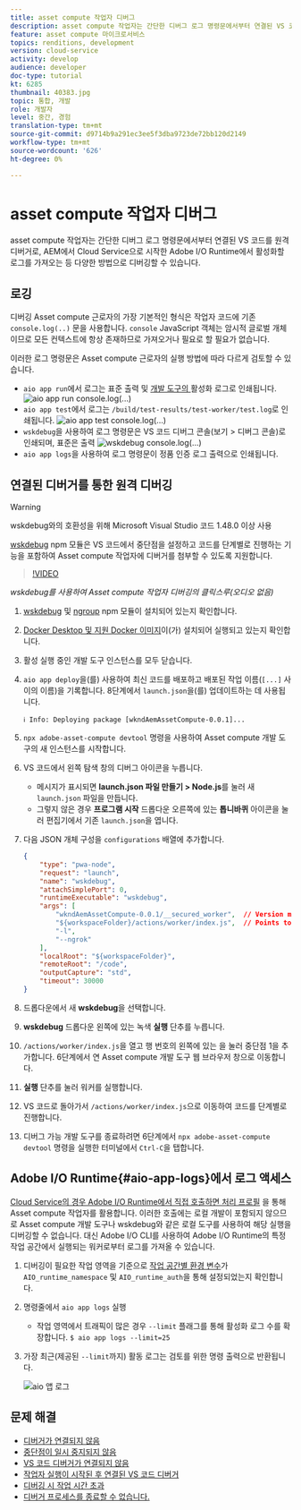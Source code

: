 ```yaml
---
title: asset compute 작업자 디버그
description: asset compute 작업자는 간단한 디버그 로그 명령문에서부터 연결된 VS 코드를 원격 디버거로, AEM에서 Cloud Service으로 시작한 Adobe I/O Runtime에서 활성화할 로그를 가져오는 등 다양한 방법으로 디버깅할 수 있습니다.
feature: asset compute 마이크로서비스
topics: renditions, development
version: cloud-service
activity: develop
audience: developer
doc-type: tutorial
kt: 6285
thumbnail: 40383.jpg
topic: 통합, 개발
role: 개발자
level: 중간, 경험
translation-type: tm+mt
source-git-commit: d9714b9a291ec3ee5f3dba9723de72bb120d2149
workflow-type: tm+mt
source-wordcount: '626'
ht-degree: 0%

---
```



# asset compute 작업자 디버그

asset compute 작업자는 간단한 디버그 로그 명령문에서부터 연결된 VS 코드를 원격 디버거로, AEM에서 Cloud Service으로 시작한 Adobe I/O Runtime에서 활성화할 로그를 가져오는 등 다양한 방법으로 디버깅할 수 있습니다.

## 로깅

디버깅 Asset compute 근로자의 가장 기본적인 형식은 작업자 코드에 기존 `console.log(..)` 문을 사용합니다. `console` JavaScript 객체는 암시적 글로벌 개체이므로 모든 컨텍스트에 항상 존재하므로 가져오거나 필요로 할 필요가 없습니다.

이러한 로그 명령문은 Asset compute 근로자의 실행 방법에 따라 다르게 검토할 수 있습니다.

+ `aio app run`에서 로그는 표준 출력 및 [개발 도구의 ](../develop/development-tool.md) 활성화 로그로 인쇄됩니다.
   ![aio app run console.log(...)](./assets/debug/console-log__aio-app-run.png)
+ `aio app test`에서 로그는 `/build/test-results/test-worker/test.log`로 인쇄됩니다.
   ![aio app test console.log(...)](./assets/debug/console-log__aio-app-test.png)
+ `wskdebug`을 사용하여 로그 명령문은 VS 코드 디버그 콘솔(보기 > 디버그 콘솔)로 인쇄되며, 표준은 출력
   ![wskdebug console.log(...)](./assets/debug/console-log__wskdebug.png)
+ `aio app logs`을 사용하여 로그 명령문이 정품 인증 로그 출력으로 인쇄됩니다.

## 연결된 디버거를 통한 원격 디버깅

>[!WARNING]
>
>wskdebug와의 호환성을 위해 Microsoft Visual Studio 코드 1.48.0 이상 사용

[wskdebug](https://www.npmjs.com/package/@openwhisk/wskdebug) npm 모듈은 VS 코드에서 중단점을 설정하고 코드를 단계별로 진행하는 기능을 포함하여 Asset compute 작업자에 디버거를 첨부할 수 있도록 지원합니다.

>[!VIDEO](https://video.tv.adobe.com/v/40383/?quality=12&learn=on)

_wskdebug를 사용하여 Asset compute 작업자 디버깅의 클릭스루(오디오 없음)_

1. [wskdebug](../set-up/development-environment.md#wskdebug) 및 [ngroup](../set-up/development-environment.md#ngork) npm 모듈이 설치되어 있는지 확인합니다.
1. [Docker Desktop 및 지원 Docker 이미지](../set-up/development-environment.md#docker)이(가) 설치되어 실행되고 있는지 확인합니다.
1. 활성 실행 중인 개발 도구 인스턴스를 모두 닫습니다.
1. `aio app deploy`을(를) 사용하여 최신 코드를 배포하고 배포된 작업 이름(`[...]` 사이의 이름)을 기록합니다. 8단계에서 `launch.json`을(를) 업데이트하는 데 사용됩니다.

   ```
   ℹ Info: Deploying package [wkndAemAssetCompute-0.0.1]...
   ```
1. `npx adobe-asset-compute devtool` 명령을 사용하여 Asset compute 개발 도구의 새 인스턴스를 시작합니다.
1. VS 코드에서 왼쪽 탐색 창의 디버그 아이콘을 누릅니다.
   + 메시지가 표시되면 __launch.json 파일 만들기 > Node.js__&#x200B;를 눌러 새 `launch.json` 파일을 만듭니다.
   + 그렇지 않은 경우 __프로그램 시작__ 드롭다운 오른쪽에 있는 __톱니바퀴__ 아이콘을 눌러 편집기에서 기존 `launch.json`을 엽니다.
1. 다음 JSON 개체 구성을 `configurations` 배열에 추가합니다.

   ```json
   {
       "type": "pwa-node",
       "request": "launch",
       "name": "wskdebug",
       "attachSimplePort": 0,
       "runtimeExecutable": "wskdebug",
       "args": [
           "wkndAemAssetCompute-0.0.1/__secured_worker",  // Version must match your Asset Compute worker's version
           "${workspaceFolder}/actions/worker/index.js",  // Points to your worker
           "-l",
           "--ngrok"
       ],
       "localRoot": "${workspaceFolder}",
       "remoteRoot": "/code",
       "outputCapture": "std",
       "timeout": 30000
   }
   ```

1. 드롭다운에서 새 __wskdebug__&#x200B;을 선택합니다.
1. __wskdebug__ 드롭다운 왼쪽에 있는 녹색 __실행__ 단추를 누릅니다.
1. `/actions/worker/index.js`을 열고 행 번호의 왼쪽에 있는 을 눌러 중단점 1을 추가합니다. 6단계에서 연 Asset compute 개발 도구 웹 브라우저 창으로 이동합니다.
1. __실행__ 단추를 눌러 워커를 실행합니다.
1. VS 코드로 돌아가서 `/actions/worker/index.js`으로 이동하여 코드를 단계별로 진행합니다.
1. 디버그 가능 개발 도구를 종료하려면 6단계에서 `npx adobe-asset-compute devtool` 명령을 실행한 터미널에서 `Ctrl-C`을 탭합니다.

## Adobe I/O Runtime{#aio-app-logs}에서 로그 액세스

[Cloud Service의 경우 Adobe I/O Runtime에서 직접 호출하면 처리 프로필](../deploy/processing-profiles.md) 을 통해 Asset compute 작업자를 활용합니다. 이러한 호출에는 로컬 개발이 포함되지 않으므로 Asset compute 개발 도구나 wskdebug와 같은 로컬 도구를 사용하여 해당 실행을 디버깅할 수 없습니다. 대신 Adobe I/O CLI를 사용하여 Adobe I/O Runtime의 특정 작업 공간에서 실행되는 워커로부터 로그를 가져올 수 있습니다.

1. 디버깅이 필요한 작업 영역을 기준으로 [작업 공간별 환경 변수](../deploy/runtime.md)가 `AIO_runtime_namespace` 및 `AIO_runtime_auth`을 통해 설정되었는지 확인합니다.
1. 명령줄에서 `aio app logs` 실행
   + 작업 영역에서 트래픽이 많은 경우 `--limit` 플래그를 통해 활성화 로그 수를 확장합니다.
      `$ aio app logs --limit=25`
1. 가장 최근(제공된 `--limit`까지) 활동 로그는 검토를 위한 명령 출력으로 반환됩니다.

   ![aio 앱 로그](./assets/debug/aio-app-logs.png)

## 문제 해결

+ [디버거가 연결되지 않음](../troubleshooting.md#debugger-does-not-attach)
+ [중단점이 일시 중지되지 않음](../troubleshooting.md#breakpoints-no-pausing)
+ [VS 코드 디버거가 연결되지 않음](../troubleshooting.md#vs-code-debugger-not-attached)
+ [작업자 실행이 시작된 후 연결된 VS 코드 디버거](../troubleshooting.md#vs-code-debugger-attached-after-worker-execution-began)
+ [디버깅 시 작업 시간 초과](../troubleshooting.md#worker-times-out-while-debugging)
+ [디버거 프로세스를 종료할 수 없습니다.](../troubleshooting.md#cannot-terminate-debugger-process)
